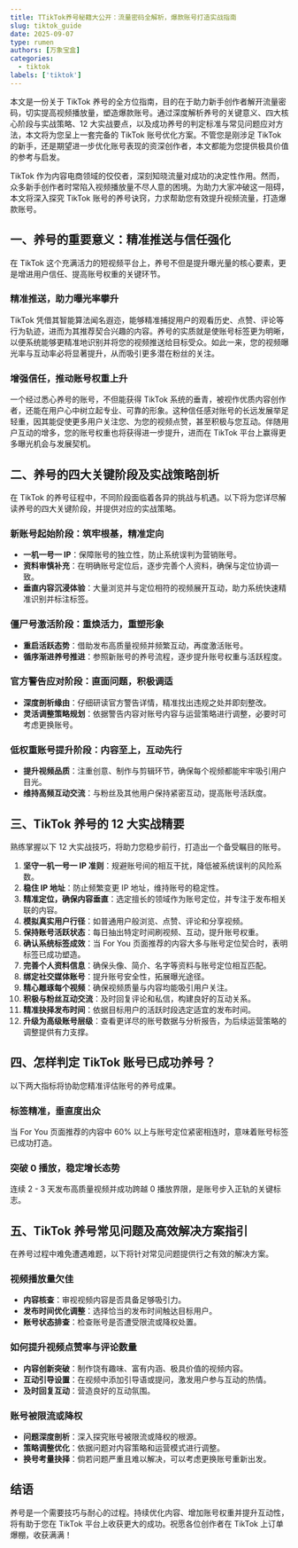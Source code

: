 ```yaml
---
title: TTikTok养号秘籍大公开：流量密码全解析，爆款账号打造实战指南
slug: tiktok_guide
date: 2025-09-07
type: rumen
authors: [万象宝盒]
categories: 
  - tiktok 
labels: ['tiktok']
---
```


本文是一份关于 TikTok 养号的全方位指南，目的在于助力新手创作者解开流量密码，切实提高视频播放量，塑造爆款账号。通过深度解析养号的关键意义、四大核心阶段与实战策略、12 大实战要点，以及成功养号的判定标准与常见问题应对方法，本文将为您呈上一套完备的 TikTok 账号优化方案。不管您是刚涉足 TikTok 的新手，还是期望进一步优化账号表现的资深创作者，本文都能为您提供极具价值的参考与启发。

TikTok 作为内容电商领域的佼佼者，深刻知晓流量对成功的决定性作用。然而，众多新手创作者时常陷入视频播放量不尽人意的困境。为助力大家冲破这一阻碍，本文将深入探究 TikTok 账号的养号诀窍，力求帮助您有效提升视频流量，打造爆款账号。

## 一、养号的重要意义：精准推送与信任强化

在 TikTok 这个充满活力的短视频平台上，养号不但是提升曝光量的核心要素，更是增进用户信任、提高账号权重的关键环节。

### 精准推送，助力曝光率攀升

TikTok 凭借其智能算法闻名遐迩，能够精准捕捉用户的观看历史、点赞、评论等行为轨迹，进而为其推荐契合兴趣的内容。养号的实质就是使账号标签更为明晰，以便系统能够更精准地识别并将您的视频推送给目标受众。如此一来，您的视频曝光率与互动率必将显著提升，从而吸引更多潜在粉丝的关注。

### 增强信任，推动账号权重上升

一个经过悉心养号的账号，不但能获得 TikTok 系统的垂青，被视作优质内容创作者，还能在用户心中树立起专业、可靠的形象。这种信任感对账号的长远发展举足轻重，因其能促使更多用户关注您、为您的视频点赞，甚至积极与您互动。伴随用户互动的增多，您的账号权重也将获得进一步提升，进而在 TikTok 平台上赢得更多曝光机会与发展契机。

## 二、养号的四大关键阶段及实战策略剖析

在 TikTok 的养号征程中，不同阶段面临着各异的挑战与机遇。以下将为您详尽解读养号的四大关键阶段，并提供对应的实战策略。

### 新账号起始阶段：筑牢根基，精准定向

- **一机一号一 IP**：保障账号的独立性，防止系统误判为营销账号。
- **资料审慎补充**：在明确账号定位后，逐步完善个人资料，确保与定位协调一致。
- **垂直内容沉浸体验**：大量浏览并与定位相符的视频展开互动，助力系统快速精准识别并标注标签。

### 僵尸号激活阶段：重焕活力，重塑形象

- **重启活跃态势**：借助发布高质量视频并频繁互动，再度激活账号。
- **循序渐进养号推进**：参照新账号的养号流程，逐步提升账号权重与活跃程度。

### 官方警告应对阶段：直面问题，积极调适

- **深度剖析缘由**：仔细研读官方警告详情，精准找出违规之处并即刻整改。
- **灵活调整策略规划**：依据警告内容对账号内容与运营策略进行调整，必要时可考虑更换账号。

### 低权重账号提升阶段：内容至上，互动先行

- **提升视频品质**：注重创意、制作与剪辑环节，确保每个视频都能牢牢吸引用户目光。
- **维持高频互动交流**：与粉丝及其他用户保持紧密互动，提高账号活跃度。

## 三、TikTok 养号的 12 大实战精要

熟练掌握以下 12 大实战技巧，将助力您稳步前行，打造出一个备受瞩目的账号。

1. **坚守一机一号一 IP 准则**：规避账号间的相互干扰，降低被系统误判的风险系数。
2. **稳住 IP 地址**：防止频繁变更 IP 地址，维持账号的稳定性。
3. **精准定位，确保内容垂直**：选定擅长的领域作为账号定位，并专注于发布相关联的内容。
4. **模拟真实用户行径**：如普通用户般浏览、点赞、评论和分享视频。
5. **保持账号活跃状态**：每日抽出特定时间刷视频、互动，提升账号权重。
6. **确认系统标签成效**：当 For You 页面推荐的内容大多与账号定位契合时，表明标签已成功塑造。
7. **完善个人资料信息**：确保头像、简介、名字等资料与账号定位相互匹配。
8. **绑定社交媒体账号**：提升账号安全性，拓展曝光途径。
9. **精心雕琢每个视频**：确保视频质量与内容均能吸引用户关注。
10. **积极与粉丝互动交流**：及时回复评论和私信，构建良好的互动关系。
11. **精准抉择发布时间**：依据目标用户的活跃时段选定适宜的发布时间。
12. **升级为高级账号层级**：查看更详尽的账号数据与分析报告，为后续运营策略的调整提供有力支撑。

## 四、怎样判定 TikTok 账号已成功养号？

以下两大指标将协助您精准评估账号的养号成果。

### 标签精准，垂直度出众

当 For You 页面推荐的内容中 60% 以上与账号定位紧密相连时，意味着账号标签已成功打造。

### 突破 0 播放，稳定增长态势

连续 2 - 3 天发布高质量视频并成功跨越 0 播放界限，是账号步入正轨的关键标志。

## 五、TikTok 养号常见问题及高效解决方案指引

在养号过程中难免遭遇难题，以下将针对常见问题提供行之有效的解决方案。

### 视频播放量欠佳

- **内容核查**：审视视频内容是否具备足够吸引力。
- **发布时间优化调整**：选择恰当的发布时间触达目标用户。
- **账号状态排查**：检查账号是否遭受限流或降权处置。

### 如何提升视频点赞率与评论数量

- **内容创新突破**：制作饶有趣味、富有内涵、极具价值的视频内容。
- **互动引导设置**：在视频中添加引导语或提问，激发用户参与互动的热情。
- **及时回复互动**：营造良好的互动氛围。

### 账号被限流或降权

- **问题深度剖析**：深入探究账号被限流或降权的根源。
- **策略调整优化**：依据问题对内容策略和运营模式进行调整。
- **换号考量抉择**：倘若问题严重且难以解决，可以考虑更换账号重新出发。

## 结语

养号是一个需要技巧与耐心的过程。持续优化内容、增加账号权重并提升互动性，将有助于您在 TikTok 平台上收获更大的成功。祝愿各位创作者在 TikTok 上订单爆棚，收获满满！
